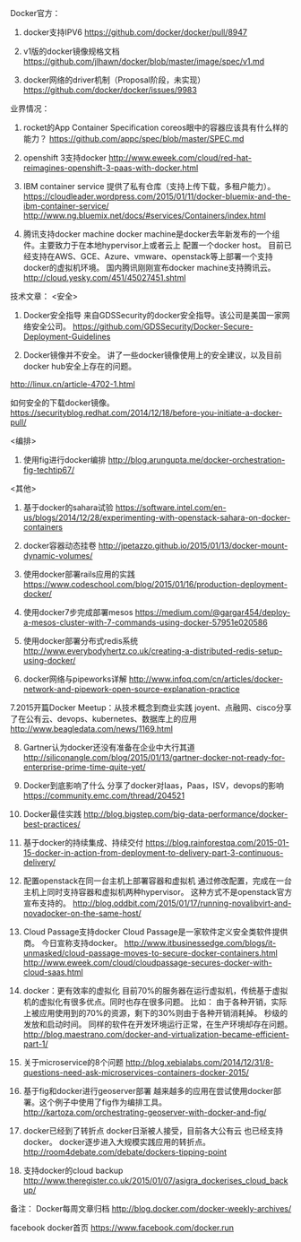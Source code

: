 Docker官方：
1. docker支持IPV6
https://github.com/docker/docker/pull/8947

2. v1版的docker镜像规格文档
https://github.com/jlhawn/docker/blob/master/image/spec/v1.md

3. docker网络的driver机制（Proposal阶段，未实现）
https://github.com/docker/docker/issues/9983


业界情况：
1.  rocket的App Container Specification
coreos眼中的容器应该具有什么样的能力？
https://github.com/appc/spec/blob/master/SPEC.md

2. openshift 3支持docker
http://www.eweek.com/cloud/red-hat-reimagines-openshift-3-paas-with-docker.html

3. IBM container service
提供了私有仓库（支持上传下载，多租户能力）。
https://cloudleader.wordpress.com/2015/01/11/docker-bluemix-and-the-ibm-container-service/
http://www.ng.bluemix.net/docs/#services/Containers/index.html

4. 腾讯支持docker machine
docker machine是docker去年新发布的一个组件。主要致力于在本地hypervisor上或者云上
配置一个docker host。
目前已经支持在AWS、GCE、Azure、vmware、openstack等上部署一个支持docker的虚拟机环境。
国内腾讯刚刚宣布docker machine支持腾讯云。
http://cloud.yesky.com/451/45027451.shtml


技术文章：
<安全>
1. Docker安全指导
来自GDSSecurity的docker安全指导。该公司是美国一家网络安全公司。
https://github.com/GDSSecurity/Docker-Secure-Deployment-Guidelines

2. Docker镜像并不安全。
讲了一些docker镜像使用上的安全建议，以及目前docker hub安全上存在的问题。

http://linux.cn/article-4702-1.html

如何安全的下载docker镜像。
https://securityblog.redhat.com/2014/12/18/before-you-initiate-a-docker-pull/



<编排>

1. 使用fig进行docker编排
http://blog.arungupta.me/docker-orchestration-fig-techtip67/


<其他>
1.  基于docker的sahara试验
https://software.intel.com/en-us/blogs/2014/12/28/experimenting-with-openstack-sahara-on-docker-containers

2.  docker容器动态挂卷
http://jpetazzo.github.io/2015/01/13/docker-mount-dynamic-volumes/

3. 使用docker部署rails应用的实践
https://www.codeschool.com/blog/2015/01/16/production-deployment-docker/

4. 使用docker7步完成部署mesos
https://medium.com/@gargar454/deploy-a-mesos-cluster-with-7-commands-using-docker-57951e020586

5. 使用docker部署分布式redis系统
http://www.everybodyhertz.co.uk/creating-a-distributed-redis-setup-using-docker/

6. docker网络与pipeworks详解
http://www.infoq.com/cn/articles/docker-network-and-pipework-open-source-explanation-practice

7.2015开篇Docker Meetup：从技术概念到商业实践
joyent、点融网、cisco分享了在公有云、devops、kubernetes、数据库上的应用
http://www.beagledata.com/news/1169.html

8. Gartner认为docker还没有准备在企业中大行其道
http://siliconangle.com/blog/2015/01/13/gartner-docker-not-ready-for-enterprise-prime-time-quite-yet/

9. Docker到底影响了什么
分享了docker对Iaas，Paas，ISV，devops的影响
https://community.emc.com/thread/204521

10. Docker最佳实践
http://blog.bigstep.com/big-data-performance/docker-best-practices/

11. 基于docker的持续集成、持续交付
https://blog.rainforestqa.com/2015-01-15-docker-in-action-from-deployment-to-delivery-part-3-continuous-delivery/


12. 配置openstack在同一台主机上部署容器和虚拟机
通过修改配置，完成在一台主机上同时支持容器和虚拟机两种hypervisor。
这种方式不是openstack官方宣布支持的。
http://blog.oddbit.com/2015/01/17/running-novalibvirt-and-novadocker-on-the-same-host/

13. Cloud Passage支持docker
Cloud Passage是一家软件定义安全类软件提供商。 今日宣称支持docker。
http://www.itbusinessedge.com/blogs/it-unmasked/cloud-passage-moves-to-secure-docker-containers.html
http://www.eweek.com/cloud/cloudpassage-secures-docker-with-cloud-saas.html


14. docker：更有效率的虚拟化
目前70%的服务器在运行虚拟机，传统基于虚拟机的虚拟化有很多优点。同时也存在很多问题。
比如：
由于各种开销，实际上被应用使用到的70%的资源，剩下的30%则由于各种开销消耗掉。
秒级的发放和启动时间。
同样的软件在开发环境运行正常，在生产环境却存在问题。
http://blog.maestrano.com/docker-and-virtualization-became-efficient-part-1/

15. 关于microservice的8个问题
http://blog.xebialabs.com/2014/12/31/8-questions-need-ask-microservices-containers-docker-2015/

16. 基于fig和docker进行geoserver部署
越来越多的应用在尝试使用docker部署。这个例子中使用了fig作为编排工具。
http://kartoza.com/orchestrating-geoserver-with-docker-and-fig/

17. docker已经到了转折点
docker日渐被人接受，目前各大公有云 也已经支持docker。
docker逐步进入大规模实践应用的转折点。
http://room4debate.com/debate/dockers-tipping-point

18. 支持docker的cloud backup
http://www.theregister.co.uk/2015/01/07/asigra_dockerises_cloud_backup/


备注：
Docker每周文章归档
http://blog.docker.com/docker-weekly-archives/

facebook docker首页
https://www.facebook.com/docker.run


